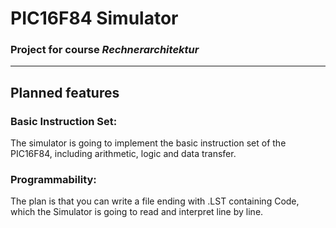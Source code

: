 # PIC16F84 Simulator
### Project for course *Rechnerarchitektur*
---
## Planned features 
### Basic Instruction Set:
   The simulator is going to implement the basic instruction set of the PIC16F84, including arithmetic, logic and data transfer.
### Programmability:
   The plan is that you can write a file ending with .LST containing Code, which the Simulator is going to read and interpret line by line.
